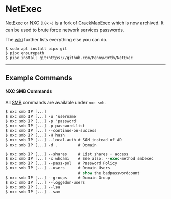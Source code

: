 # NetExec

<div class="row row-cols-lg-2"><div>

[NetExec](https://github.com/Pennyw0rth/NetExec) or NXC <small>(1.8k ⭐)</small> is a fork of [CrackMapExec](cme.md) which is now archived. It can be used to brute force network services passwords.

The [wiki](https://www.netexec.wiki/) further lists everything else you can do.

```shell!
$ sudo apt install pipx git
$ pipx ensurepath
$ pipx install git+https://github.com/Pennyw0rth/NetExec
```
</div><div>
</div></div>

<hr class="sep-both">

## Example Commands

<div class="row row-cols-lg-2"><div>

#### NXC SMB Commands

All [SMB](/operating-systems/networking/protocols/smb.md) commands are available under `nxc smb`.

```ps
$ nxc smb IP [...]
$ nxc smb IP [...] -u 'username'
$ nxc smb IP [...] -p 'password'
$ nxc smb IP [...] -p password.list
$ nxc smb IP [...] --continue-on-success
$ nxc smb IP [...] -H hash
$ nxc smb IP [...] --local-auth # SAM instead of AD
$ nxc smb IP [...] -d .         # Domain
```

```ps
$ nxc smb IP [...] --shares     # List shares + access
$ nxc smb IP [...] -x whoami    # See also: --exec-method smbexec
$ nxc smb IP [...] --pass-pol   # Password Policy
$ nxc smb IP [...] --users      # Domain Users
                                # show the badpasswordcount
$ nxc smb IP [...] --groups     # Domain Group
$ nxc smb IP [...] --loggedon-users
$ nxc smb IP [...] --lsa
$ nxc smb IP [...] --sam
```
</div><div>
</div></div>